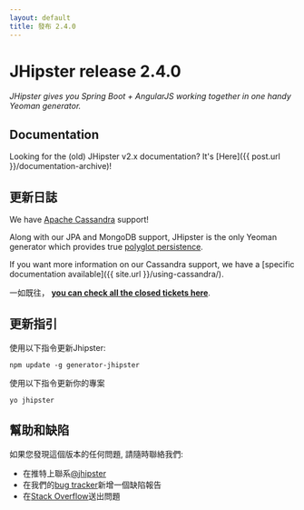 ```yaml
---
layout: default
title: 發布 2.4.0
---
```


JHipster release 2.4.0
==================

*JHipster gives you Spring Boot + AngularJS working together in one handy Yeoman generator.*

Documentation
----------

Looking for the (old) JHipster v2.x documentation? It's [Here]({{ post.url }}/documentation-archive)!

更新日誌
----------

We have [Apache Cassandra](http://cassandra.apache.org/) support!

Along with our JPA and MongoDB support, JHipster is the only Yeoman generator which provides true [polyglot persistence](http://martinfowler.com/bliki/PolyglotPersistence.html).

If you want more information on our Cassandra support, we have a [specific documentation available]({{ site.url }}/using-cassandra/).

一如既往， __[you can check all the closed tickets here](https://github.com/jhipster/generator-jhipster/issues?q=milestone%3A2.4.0+is%3Aclosed)__.

更新指引
------------

使用以下指令更新Jhipster:

```
npm update -g generator-jhipster
```

使用以下指令更新你的專案

```
yo jhipster
```

幫助和缺陷
--------------

如果您發現這個版本的任何問題, 請隨時聯絡我們:

- 在推特上聯系[@jhipster](https://twitter.com/jhipster)
- 在我們的[bug tracker](https://github.com/jhipster/generator-jhipster/issues?state=open)新增一個缺陷報告
- 在[Stack Overflow](http://stackoverflow.com/tags/jhipster/info)送出問題
